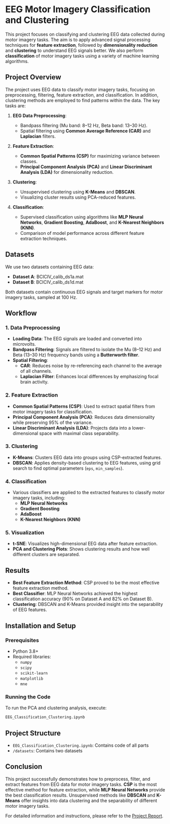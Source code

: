 
# EEG Motor Imagery Classification and Clustering 

This project focuses on classifying and clustering EEG data collected during motor imagery tasks. The aim is to apply advanced signal processing techniques for **feature extraction**, followed by **dimensionality reduction** and **clustering** to understand EEG signals better. We also perform **classification** of motor imagery tasks using a variety of machine learning algorithms.

## Project Overview

The project uses EEG data to classify motor imagery tasks, focusing on preprocessing, filtering, feature extraction, and classification. In addition, clustering methods are employed to find patterns within the data. The key tasks are:

1. **EEG Data Preprocessing**:
   - Bandpass filtering (Mu band: 8–12 Hz, Beta band: 13–30 Hz).
   - Spatial filtering using **Common Average Reference (CAR)** and **Laplacian** filters.

2. **Feature Extraction**:
   - **Common Spatial Patterns (CSP)** for maximizing variance between classes.
   - **Principal Component Analysis (PCA)** and **Linear Discriminant Analysis (LDA)** for dimensionality reduction.

3. **Clustering**:
   - Unsupervised clustering using **K-Means** and **DBSCAN**.
   - Visualizing cluster results using PCA-reduced features.

4. **Classification**:
   - Supervised classification using algorithms like **MLP Neural Networks**, **Gradient Boosting**, **AdaBoost**, and **K-Nearest Neighbors (KNN)**.
   - Comparison of model performance across different feature extraction techniques.

## Datasets

We use two datasets containing EEG data:
- **Dataset A**: BCICIV_calib_ds1a.mat
- **Dataset B**: BCICIV_calib_ds1d.mat

Both datasets contain continuous EEG signals and target markers for motor imagery tasks, sampled at 100 Hz.

## Workflow

### 1. Data Preprocessing
   - **Loading Data**: The EEG signals are loaded and converted into microvolts.
   - **Bandpass Filtering**: Signals are filtered to isolate the Mu (8–12 Hz) and Beta (13–30 Hz) frequency bands using a **Butterworth filter**.
   - **Spatial Filtering**: 
     - **CAR**: Reduces noise by re-referencing each channel to the average of all channels.
     - **Laplacian Filter**: Enhances local differences by emphasizing focal brain activity.

### 2. Feature Extraction
   - **Common Spatial Patterns (CSP)**: Used to extract spatial filters from motor imagery tasks for classification.
   - **Principal Component Analysis (PCA)**: Reduces data dimensionality while preserving 95% of the variance.
   - **Linear Discriminant Analysis (LDA)**: Projects data into a lower-dimensional space with maximal class separability.

### 3. Clustering
   - **K-Means**: Clusters EEG data into groups using CSP-extracted features.
   - **DBSCAN**: Applies density-based clustering to EEG features, using grid search to find optimal parameters (`eps`, `min_samples`).

### 4. Classification
   - Various classifiers are applied to the extracted features to classify motor imagery tasks, including:
     - **MLP Neural Networks**
     - **Gradient Boosting**
     - **AdaBoost**
     - **K-Nearest Neighbors (KNN)**

### 5. Visualization
   - **t-SNE**: Visualizes high-dimensional EEG data after feature extraction.
   - **PCA and Clustering Plots**: Shows clustering results and how well different clusters are separated.

## Results

- **Best Feature Extraction Method**: CSP proved to be the most effective feature extraction method.
- **Best Classifier**: MLP Neural Networks achieved the highest classification accuracy (90% on Dataset A and 82% on Dataset B).
- **Clustering**: DBSCAN and K-Means provided insight into the separability of EEG features.

## Installation and Setup

### Prerequisites

- Python 3.8+
- Required libraries:
  - `numpy`
  - `scipy`
  - `scikit-learn`
  - `matplotlib`
  - `mne`

### Running the Code
To run the PCA and clustering analysis, execute:
```bash
EEG_Classification_Clustering.ipynb
```

## Project Structure

- `EEG_Classification_Clustering.ipynb`: Contains code of all parts
- `/datasets`: Contains two datasets

## Conclusion

This project successfully demonstrates how to preprocess, filter, and extract features from EEG data for motor imagery tasks. **CSP** is the most effective method for feature extraction, while **MLP Neural Networks** provide the best classification results. Unsupervised methods like **DBSCAN** and **K-Means** offer insights into data clustering and the separability of different motor imagery tasks.

For detailed information and instructions, please refer to the [Project Report](EEG_Motor_Imagery_Classification_and_Clustering_Report.pdf).

